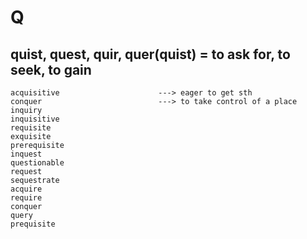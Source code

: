# Q
## quist, quest, quir, quer(quist) =  to ask for, to seek, to gain
```
acquisitive                      ---> eager to get sth
conquer                          ---> to take control of a place
inquiry                          
inquisitive
requisite
exquisite
prerequisite
inquest
questionable
request
sequestrate
acquire
require
conquer
query
prequisite
```
